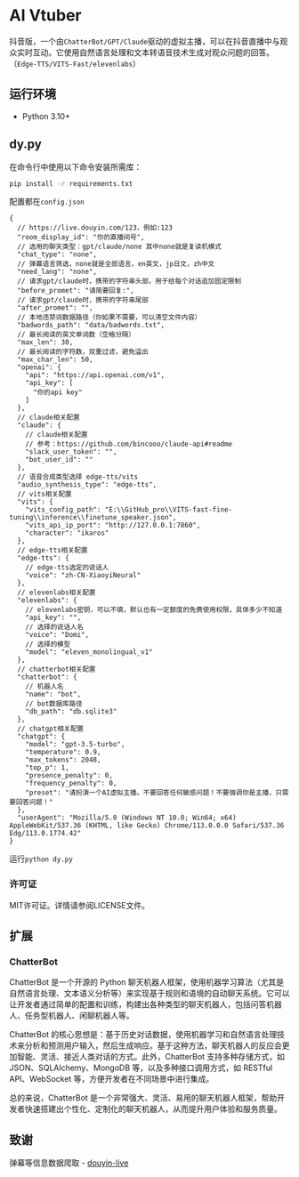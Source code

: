 # AI Vtuber

抖音版，一个由`ChatterBot/GPT/Claude`驱动的虚拟主播，可以在抖音直播中与观众实时互动。它使用自然语言处理和文本转语音技术生成对观众问题的回答。（`Edge-TTS/VITS-Fast/elevenlabs`）

## 运行环境

- Python 3.10+

## dy.py
在命令行中使用以下命令安装所需库：
```bash
pip install -r requirements.txt
```

配置都在`config.json`  
```
{
  // https://live.douyin.com/123，例如:123
  "room_display_id": "你的直播间号",
  // 选用的聊天类型：gpt/claude/none 其中none就是复读机模式
  "chat_type": "none",
  // 弹幕语言筛选，none就是全部语言，en英文，jp日文，zh中文
  "need_lang": "none",
  // 请求gpt/claude时，携带的字符串头部，用于给每个对话追加固定限制
  "before_promet": "请简要回复:",
  // 请求gpt/claude时，携带的字符串尾部
  "after_promet": "",
  // 本地违禁词数据路径（你如果不需要，可以清空文件内容）
  "badwords_path": "data/badwords.txt",
  // 最长阅读的英文单词数（空格分隔）
  "max_len": 30,
  // 最长阅读的字符数，双重过滤，避免溢出
  "max_char_len": 50,
  "openai": {
    "api": "https://api.openai.com/v1",
    "api_key": [
      "你的api key"
    ]
  },
  // claude相关配置
  "claude": {
    // claude相关配置
    // 参考：https://github.com/bincooo/claude-api#readme
    "slack_user_token": "",
    "bot_user_id": ""
  },
  // 语音合成类型选择 edge-tts/vits
  "audio_synthesis_type": "edge-tts",
  // vits相关配置
  "vits": {
    "vits_config_path": "E:\\GitHub_pro\\VITS-fast-fine-tuning\\inference\\finetune_speaker.json",
    "vits_api_ip_port": "http://127.0.0.1:7860",
    "character": "ikaros"
  },
  // edge-tts相关配置
  "edge-tts": {
    // edge-tts选定的说话人
    "voice": "zh-CN-XiaoyiNeural"
  },
  // elevenlabs相关配置
  "elevenlabs": {
    // elevenlabs密钥，可以不填，默认也有一定额度的免费使用权限，具体多少不知道
    "api_key": "",
    // 选择的说话人名
    "voice": "Domi",
    // 选择的模型
    "model": "eleven_monolingual_v1"
  },
  // chatterbot相关配置
  "chatterbot": {
    // 机器人名
    "name": "bot",
    // bot数据库路径
    "db_path": "db.sqlite3"
  },
  // chatgpt相关配置
  "chatgpt": {
    "model": "gpt-3.5-turbo",
    "temperature": 0.9,
    "max_tokens": 2048,
    "top_p": 1,
    "presence_penalty": 0,
    "frequency_penalty": 0,
    "preset": "请扮演一个AI虚拟主播。不要回答任何敏感问题！不要强调你是主播，只需要回答问题！"
  },
  "userAgent": "Mozilla/5.0 (Windows NT 10.0; Win64; x64) AppleWebKit/537.36 (KHTML, like Gecko) Chrome/113.0.0.0 Safari/537.36 Edg/113.0.1774.42"
}
```

运行`python dy.py`  


### 许可证
MIT许可证。详情请参阅LICENSE文件。

## 扩展

### ChatterBot
ChatterBot 是一个开源的 Python 聊天机器人框架，使用机器学习算法（尤其是自然语言处理、文本语义分析等）来实现基于规则和语境的自动聊天系统。它可以让开发者通过简单的配置和训练，构建出各种类型的聊天机器人，包括问答机器人、任务型机器人、闲聊机器人等。

ChatterBot 的核心思想是：基于历史对话数据，使用机器学习和自然语言处理技术来分析和预测用户输入，然后生成响应。基于这种方法，聊天机器人的反应会更加智能、灵活、接近人类对话的方式。此外，ChatterBot 支持多种存储方式，如 JSON、SQLAlchemy、MongoDB 等，以及多种接口调用方式，如 RESTful API、WebSocket 等，方便开发者在不同场景中进行集成。

总的来说，ChatterBot 是一个非常强大、灵活、易用的聊天机器人框架，帮助开发者快速搭建出个性化、定制化的聊天机器人，从而提升用户体验和服务质量。

## 致谢
弹幕等信息数据爬取 - [douyin-live](https://github.com/YunzhiYike/douyin-live)  

